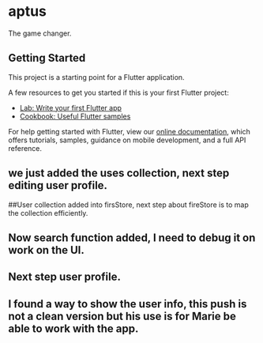 # aptus

The game changer.

## Getting Started

This project is a starting point for a Flutter application.

A few resources to get you started if this is your first Flutter project:

- [Lab: Write your first Flutter app](https://flutter.dev/docs/get-started/codelab)
- [Cookbook: Useful Flutter samples](https://flutter.dev/docs/cookbook)

For help getting started with Flutter, view our
[online documentation](https://flutter.dev/docs), which offers tutorials,
samples, guidance on mobile development, and a full API reference.
## we just added the uses collection, next step editing user profile.


##User collection added into firsStore, next step about fireStore is to map the collection efficiently.


## Now search function added, I need to debug it on work on the UI.

## Next step user profile.

## I found a way to show the user info, this push is not a clean version but his use is for Marie be able to work with the app.





